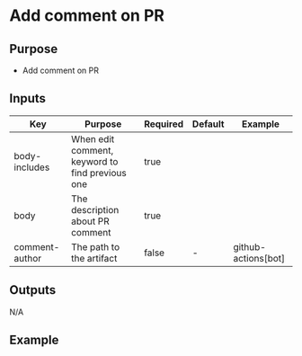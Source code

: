 # Add comment on PR 

## Purpose
- Add comment on PR

## Inputs

| Key           | Purpose                                       | Required | Default | Example                                |
|---------------|-----------------------------------------------|----------|---------|----------------------------------------|
| body-includes | When edit comment, keyword to find previous one | true     |   |                                 |
| body          | The description about PR comment              | true     |   |                                 |
| comment-author | The path to the artifact                      | false    | - | github-actions[bot] |


## Outputs
N/A

## Example

